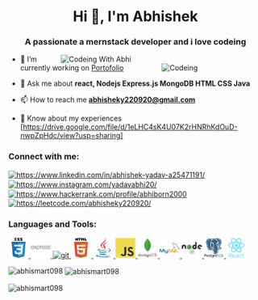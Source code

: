 <h1 align="center">Hi 👋, I'm Abhishek</h1>
<h3 align="center">A passionate a mernstack developer and i love codeing</h3>
<img src="https://www.google.com/imgres?q=gif%20animation%20coding%20gif&imgurl=https%3A%2F%2Fcamo.githubusercontent.com%2F2366b34bb903c09617990fb5fff4622f3e941349e846ddb7e73df872a9d21233%2F68747470733a2f2f63646e2e6472696262626c652e636f6d2f75736572732f3733303730332f73637265656e73686f74732f363538313234332f6176656e746f2e676966&imgrefurl=https%3A%2F%2Fgithub.com%2Frudrabarad%2FGifs&docid=CJdgcKdcN0j58M&tbnid=uYYa30tHbsaH2M&vet=12ahUKEwiInbj2__-LAxWNnmMGHahEOsMQM3oECBsQAA..i&w=800&h=600&hcb=2&ved=2ahUKEwiInbj2__-LAxWNnmMGHahEOsMQM3oECBsQAA" alt="Codeing With Abhi" align="right" width="400px">

<p align="left">
 <img align = "right" alt = "Codeing" width = "200px" src="https://komarev.com/ghpvc/?username=abhismart098&label=Profile%20views&color=0e75b6&style=flat" alt="abhismart098" /> </p>

- 🔭 I’m currently working on [Portofolio](https://github.com/ABhismart098/portfolio12.git)

- 💬 Ask me about **react, Nodejs Express.js MongoDB HTML CSS Java**

- 📫 How to reach me **abhisheky220920@gmail.com**

- 📄 Know about my experiences [https://drive.google.com/file/d/1eLHC4sK4U07K2rHNRhKdOuD-nwpZpHdc/view?usp=sharing]

<h3 align="left">Connect with me:</h3>
<p align="left">
<a href="https://www.linkedin.com/in/abhishek-yadav-a25471191/" target="blank"><img align="center" src="https://raw.githubusercontent.com/rahuldkjain/github-profile-readme-generator/master/src/images/icons/Social/linked-in-alt.svg" alt="https://www.linkedin.com/in/abhishek-yadav-a25471191/" height="30" width="40" /></a>
<a href="https://www.instagram.com/yadavabhi20/" target="blank"><img align="center" src="https://raw.githubusercontent.com/rahuldkjain/github-profile-readme-generator/master/src/images/icons/Social/instagram.svg" alt="https://www.instagram.com/yadavabhi20/" height="30" width="40" /></a>
<a href="https://www.hackerrank.com/profile/abhiborn2000" target="blank"><img align="center" src="https://raw.githubusercontent.com/rahuldkjain/github-profile-readme-generator/master/src/images/icons/Social/hackerrank.svg" alt="https://www.hackerrank.com/profile/abhiborn2000" height="30" width="40" /></a>
<a href="https://leetcode.com/abhisheky220920/" target="blank"><img align="center" src="https://raw.githubusercontent.com/rahuldkjain/github-profile-readme-generator/master/src/images/icons/Social/leet-code.svg" alt="https://leetcode.com/abhisheky220920/" height="30" width="40" /></a>
</p>

<h3 align="left">Languages and Tools:</h3>
<p align="left"> <a href="https://www.w3schools.com/css/" target="_blank" rel="noreferrer"> <img src="https://raw.githubusercontent.com/devicons/devicon/master/icons/css3/css3-original-wordmark.svg" alt="css3" width="40" height="40"/> </a> <a href="https://expressjs.com" target="_blank" rel="noreferrer"> <img src="https://raw.githubusercontent.com/devicons/devicon/master/icons/express/express-original-wordmark.svg" alt="express" width="40" height="40"/> </a> <a href="https://git-scm.com/" target="_blank" rel="noreferrer"> <img src="https://www.vectorlogo.zone/logos/git-scm/git-scm-icon.svg" alt="git" width="40" height="40"/> </a> <a href="https://www.w3.org/html/" target="_blank" rel="noreferrer"> <img src="https://raw.githubusercontent.com/devicons/devicon/master/icons/html5/html5-original-wordmark.svg" alt="html5" width="40" height="40"/> </a> <a href="https://www.java.com" target="_blank" rel="noreferrer"> <img src="https://raw.githubusercontent.com/devicons/devicon/master/icons/java/java-original.svg" alt="java" width="40" height="40"/> </a> <a href="https://developer.mozilla.org/en-US/docs/Web/JavaScript" target="_blank" rel="noreferrer"> <img src="https://raw.githubusercontent.com/devicons/devicon/master/icons/javascript/javascript-original.svg" alt="javascript" width="40" height="40"/> </a> <a href="https://www.mongodb.com/" target="_blank" rel="noreferrer"> <img src="https://raw.githubusercontent.com/devicons/devicon/master/icons/mongodb/mongodb-original-wordmark.svg" alt="mongodb" width="40" height="40"/> </a> <a href="https://www.mysql.com/" target="_blank" rel="noreferrer"> <img src="https://raw.githubusercontent.com/devicons/devicon/master/icons/mysql/mysql-original-wordmark.svg" alt="mysql" width="40" height="40"/> </a> <a href="https://nodejs.org" target="_blank" rel="noreferrer"> <img src="https://raw.githubusercontent.com/devicons/devicon/master/icons/nodejs/nodejs-original-wordmark.svg" alt="nodejs" width="40" height="40"/> </a> <a href="https://www.postgresql.org" target="_blank" rel="noreferrer"> <img src="https://raw.githubusercontent.com/devicons/devicon/master/icons/postgresql/postgresql-original-wordmark.svg" alt="postgresql" width="40" height="40"/> </a> <a href="https://reactjs.org/" target="_blank" rel="noreferrer"> <img src="https://raw.githubusercontent.com/devicons/devicon/master/icons/react/react-original-wordmark.svg" alt="react" width="40" height="40"/> </a> </p>

<p><img align="left" src="https://github-readme-stats.vercel.app/api/top-langs?username=abhismart098&show_icons=true&locale=en&layout=compact" alt="abhismart098" /></p>

<p>&nbsp;<img align="center" src="https://github-readme-stats.vercel.app/api?username=abhismart098&show_icons=true&locale=en" alt="abhismart098" /></p>

<p><img align="center" src="https://github-readme-streak-stats.herokuapp.com/?user=abhismart098&" alt="abhismart098" /></p>
